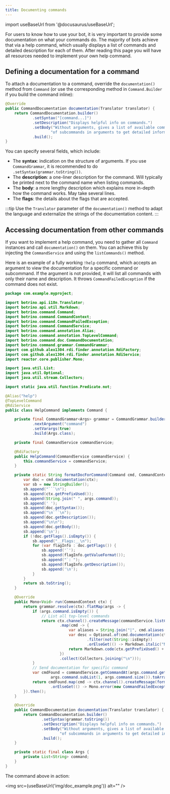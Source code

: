 ```yaml
---
title: Documenting commands
---
```


import useBaseUrl from '@docusaurus/useBaseUrl';

For users to know how to use your bot, it is very important to provide some documentation on what your commands do. The majority of bots achieve that via a help command, which usually displays a list of commands and detailed description for each of them. After reading this page you will have all resources needed to implement your own help command.

## Defining a documentation for a command

To attach a documentation to a command, override the `documentation()` method from `Command` (or use the corresponding method in `Command.Builder` if you build the command inline):

```java
@Override
public CommandDocumentation documentation(Translator translator) {
    return CommandDocumentation.builder()
            .setSyntax("[command...]")
            .setDescription("Displays helpful info on commands.")
            .setBody("Without arguments, gives a list of available commands. Pass a command or a sequence " +
                    "of subcommands in arguments to get detailed information on that specific command/subcommand.")
            .build();
}
```

You can specify several fields, which include:
* The **syntax**: indication on the structure of arguments. If you use `CommandGrammar`, it is recommended to do `.setSyntax(grammar.toString())`.
* The **description**: a one-liner description for the command. Will typically be printed next to the command name when listing commands.
* The **body**: a more lengthy description which explains more in-depth how the command works. May take several lines.
* The **flags**: the details about the flags that are accepted.

:::tip
Use the `Translator` parameter of the `documentation()` method to adapt the language and externalize the strings of the documentation content.
:::

## Accessing documentation from other commands

If you want to implement a help command, you need to gather all `Command` instances and call `documentation()` on them. You can achieve this by injecting the `CommandService` and using the `listCommands()` method.

Here is an example of a fully working `!help` command, which accepts an argument to view the documentation for a specific command or subcommand. If the argument is not provided, it will list all commands with only their name and description. It throws `CommandFailedException` if the command does not exist.

```java
package com.example.myproject;

import botrino.api.i18n.Translator;
import botrino.api.util.Markdown;
import botrino.command.Command;
import botrino.command.CommandContext;
import botrino.command.CommandFailedException;
import botrino.command.CommandService;
import botrino.command.annotation.Alias;
import botrino.command.annotation.TopLevelCommand;
import botrino.command.doc.CommandDocumentation;
import botrino.command.grammar.CommandGrammar;
import com.github.alex1304.rdi.finder.annotation.RdiFactory;
import com.github.alex1304.rdi.finder.annotation.RdiService;
import reactor.core.publisher.Mono;

import java.util.List;
import java.util.Optional;
import java.util.stream.Collectors;

import static java.util.function.Predicate.not;

@Alias("help")
@TopLevelCommand
@RdiService
public class HelpCommand implements Command {

    private final CommandGrammar<Args> grammar = CommandGrammar.builder()
            .nextArgument("command")
            .setVarargs(true)
            .build(Args.class);

    private final CommandService commandService;

    @RdiFactory
    public HelpCommand(CommandService commandService) {
        this.commandService = commandService;
    }

    private static String formatDocForCommand(Command cmd, CommandContext ctx, Args args) {
        var doc = cmd.documentation(ctx);
        var sb = new StringBuilder();
        sb.append("```\n");
        sb.append(ctx.getPrefixUsed());
        sb.append(String.join(" ", args.command));
        sb.append(' ');
        sb.append(doc.getSyntax());
        sb.append("\n```\n");
        sb.append(doc.getDescription());
        sb.append("\n\n");
        sb.append(doc.getBody());
        sb.append('\n');
        if (!doc.getFlags().isEmpty()) {
            sb.append("__Flags:__\n");
            for (var flagInfo : doc.getFlags()) {
                sb.append('`');
                sb.append(flagInfo.getValueFormat());
                sb.append("`: ");
                sb.append(flagInfo.getDescription());
                sb.append('\n');
            }
        }
        return sb.toString();
    }

    @Override
    public Mono<Void> run(CommandContext ctx) {
        return grammar.resolve(ctx).flatMap(args -> {
            if (args.command.isEmpty()) {
                // List all top-level commands
                return ctx.channel().createMessage(commandService.listCommands().stream()
                        .map(cmd -> {
                            var aliases = String.join("|", cmd.aliases());
                            var desc = Optional.of(cmd.documentation(ctx).getDescription())
                                    .filter(not(String::isEmpty))
                                    .orElseGet(() -> Markdown.italic("No description"));
                            return Markdown.code(ctx.getPrefixUsed() + aliases) + ": " + desc;
                        })
                        .collect(Collectors.joining("\n")));
            }
            // Send documentation for specific command
            var cmdFound = commandService.getCommandAt(args.command.get(0),
                    args.command.subList(1, args.command.size()).toArray(new String[0]));
            return cmdFound.map(cmd -> ctx.channel().createMessage(formatDocForCommand(cmd, ctx, args)))
                    .orElseGet(() -> Mono.error(new CommandFailedException("Command not found")));
        }).then();
    }

    @Override
    public CommandDocumentation documentation(Translator translator) {
        return CommandDocumentation.builder()
                .setSyntax(grammar.toString())
                .setDescription("Displays helpful info on commands.")
                .setBody("Without arguments, gives a list of available commands. Pass a command or a sequence " +
                        "of subcommands in arguments to get detailed information on that specific command/subcommand.")
                .build();
    }

    private static final class Args {
        private List<String> command;
    }
}
```

The command above in action:

<img src={useBaseUrl('img/doc_example.png')} alt="" />

